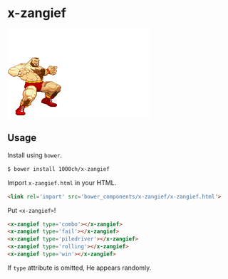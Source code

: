 # x-zangief

![](https://raw.githubusercontent.com/1000ch/x-zangief/master/img/zangief-combo.gif)

## Usage

Install using `bower`.

```bash
$ bower install 1000ch/x-zangief
```

Import `x-zangief.html` in your HTML.

```html
<link rel='import' src='bower_components/x-zangief/x-zangief.html'>
```

Put `<x-zangief>`!

```html
<x-zangief type='combo'></x-zangief>
<x-zangief type='fail'></x-zangief>
<x-zangief type='piledriver'></x-zangief>
<x-zangief type='rolling'></x-zangief>
<x-zangief type='win'></x-zangief>
```

If `type` attribute is omitted, He appears randomly.